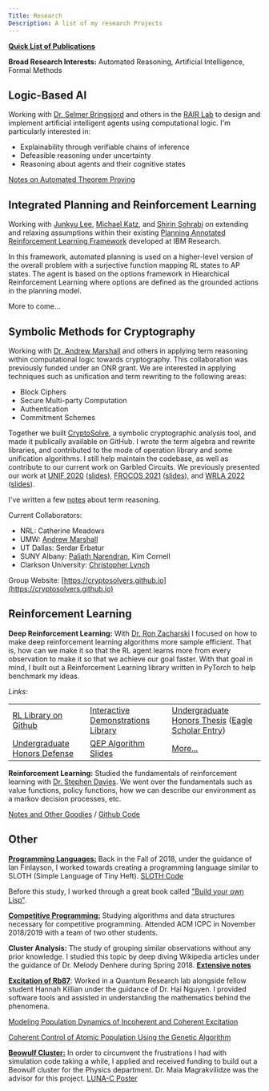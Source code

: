 ```yaml
---
Title: Research
Description: A list of my research Projects
---
```


**[Quick List of Publications](/publications)**

**Broad Research Interests:** Automated Reasoning, Artificial Intelligence, Formal Methods

## Logic-Based AI
Working with [Dr. Selmer Bringsjord](https://homepages.rpi.edu/~brings/) and others in the [RAIR Lab](https://rair.cogsci.rpi.edu/) to
design and implement artificial intelligent agents using computational logic. I'm particularly interested in:
- Explainability through verifiable chains of inference
- Defeasible reasoning under uncertainty
- Reasoning about agents and their cognitive states

[Notes on Automated Theorem Proving](atp)

## Integrated Planning and Reinforcement Learning
Working with [Junkyu Lee](https://researcher.ibm.com/researcher/view.php?person=ibm-Junkyu.Lee),
[Michael Katz](https://researcher.watson.ibm.com/researcher/view.php?person=ibm-Michael.Katz1),
and [Shirin Sohrabi](https://researcher.watson.ibm.com/researcher/view.php?person=us-ssohrab)
on extending and relaxing assumptions within their existing
[Planning Annotated Reinforcement Learning Framework](https://prl-theworkshop.github.io/prl2021/papers/PRL2021_paper_36.pdf) developed at IBM Research.


In this framework, automated planning is used on a higher-level version of the overall
problem with a surjective function mapping RL states to AP states. The agent is
based on the options framework in Hiearchical Reinforcement Learning where options
are defined as the grounded actions in the planning model.


More to come...

## Symbolic Methods for Cryptography
Working with [Dr. Andrew Marshall](https://www.marshallandrew.net/) and others in applying term reasoning within computational logic
towards cryptography. This collaboration was previously funded under an ONR grant. We are interested in applying techniques such
as unification and term rewriting to the following areas:
- Block Ciphers
- Secure Multi-party Computation
- Authentication
- Commitment Schemes

Together we built [CryptoSolve](https://github.com/cryptosolvers/CryptoSolve), a symbolic cryptographic analysis tool, and made it publically available on GitHub. I wrote the term algebra and rewrite libraries, and contributed to the mode of operation library and some unification algorithms.
I still help maintain the codebase, as well as contribute to our current work on Garbled Circuits. We previously presented our work
at  [UNIF 2020](https://www3.risc.jku.at/publications/download/risc_6129/proceedings-UNIF2020.pdf#page=58) ([slides](/files/research/UNIF2020-Slides.pdf)), [FROCOS 2021](https://link.springer.com/chapter/10.1007/978-3-030-86205-3_14) ([slides](/files/slides/FROCOS2021.pdf)), and [WRLA 2022](http://sv.postech.ac.kr/wrla2022/assets/files/pre-proceedings-WRLA2022.pdf#page=12) ([slides](/files/slides/wrla2022-slides.pdf)).

I've written a few [notes](termreasoning) about term reasoning.

Current Collaborators:
- NRL: Catherine Meadows
- UMW: [Andrew Marshall]((https://www.marshallandrew.net/))
- UT Dallas: Serdar Erbatur
- SUNY Albany: [Paliath Narendran](https://www.cs.albany.edu/~dran/), Kim Cornell
- Clarkson University: [Christopher Lynch](https://people.clarkson.edu/~clynch/)


Group Website: [https://cryptosolvers.github.io](https://cryptosolvers.github.io)


## Reinforcement Learning

**Deep Reinforcement Learning:** With [Dr. Ron Zacharski](http://zacharski.org/) I focused on how to make deep reinforcement learning
algorithms more sample efficient. That is, how can we make it so that the RL agent learns more from every observation to make it so that
we achieve our goal faster. With that goal in mind, I built out a Reinforcement Learning library written in PyTorch to help benchmark
my ideas.


*Links:*

|                                                              |                                                              |                                                              |
| ------------------------------------------------------------ | ------------------------------------------------------------ | ------------------------------------------------------------ |
| [RL Library on Github](https://github.com/brandon-rozek/rltorch) | [Interactive Demonstrations Library](https://github.com/brandon-rozek/gyminteract) | [Undergraduate Honors Thesis](/files/research/honorsthesis.pdf) ([Eagle Scholar Entry](https://scholar.umw.edu/student_research/305/)) |
| [Undergraduate Honors Defense](/files/research/ExpeditedLearningInteractiveDemo.pptx) | [QEP Algorithm Slides](/files/research/QEP.pptx)             | [More...](deepreinforcementlearning)                         |



**Reinforcement Learning:** Studied the fundamentals of reinforcement learning with [Dr. Stephen Davies](http://stephendavies.org/). We went over the fundamentals such as value functions, policy functions, how we can describe our environment as a markov decision processes, etc.

[Notes and Other Goodies](reinforcementlearning) / [Github Code](https://github.com/brandon-rozek/ReinforcementLearning)




## Other

[**Programming Languages:**](proglang) Back in the Fall of 2018, under the guidance of Ian Finlayson, I worked towards creating a programming language similar to SLOTH (Simple Language of Tiny Heft). [SLOTH Code](https://github.com/brandon-rozek/SLOTH)

Before this study, I worked through a great book called ["Build your own Lisp"](https://www.buildyourownlisp.com/).


[**Competitive Programming:**](progcomp) Studying algorithms and data structures necessary for competitive programming. Attended ACM ICPC in November 2018/2019 with a team of two other students.

**Cluster Analysis:** The study of grouping similar observations without any prior knowledge. I studied this topic by deep diving Wikipedia articles under the guidance of Dr. Melody Denhere during Spring 2018. **[Extensive notes](clusteranalysis)**

[**Excitation of Rb87**](rb87): Worked in a Quantum Research lab alongside fellow student Hannah Killian under the guidance of Dr. Hai Nguyen. I provided software tools and assisted in understanding the mathematics behind the phenomena.

[Modeling Population Dynamics of Incoherent and Coherent Excitation](/files/research/modellingpopulationdynamics.pdf)

[Coherent Control of Atomic Population Using the Genetic Algorithm](/files/research/coherentcontrolofatomicpopulation.pdf)



[**Beowulf Cluster:**](lunac) In order to circumvent the frustrations I had with simulation code taking a while, I applied and received funding to build out a Beowulf cluster for the Physics department. Dr. Maia Magrakvilidze was the advisor for this project. [LUNA-C Poster](/files/research/LUNACposter.pdf)

